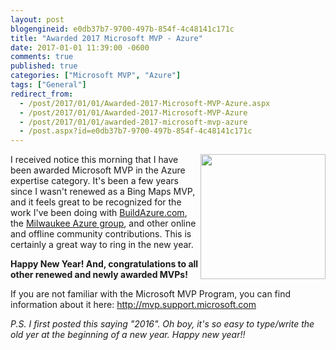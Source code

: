 ```yaml
---
layout: post
blogengineid: e0db37b7-9700-497b-854f-4c48141c171c
title: "Awarded 2017 Microsoft MVP - Azure"
date: 2017-01-01 11:39:00 -0600
comments: true
published: true
categories: ["Microsoft MVP", "Azure"]
tags: ["General"]
redirect_from: 
  - /post/2017/01/01/Awarded-2017-Microsoft-MVP-Azure.aspx
  - /post/2017/01/01/Awarded-2017-Microsoft-MVP-Azure
  - /post/2017/01/01/awarded-2017-microsoft-mvp-azure
  - /post.aspx?id=e0db37b7-9700-497b-854f-4c48141c171c
---
```

<!-- more -->

<img style="float: right;" src="/IMAGES/MVP_FullColor_ForScreen.png.jpgx" alt="" width="200px" />I received notice this morning that I have been awarded Microsoft MVP in the Azure expertise category. It's been a few years since I wasn't renewed as a Bing Maps MVP, and it feels great to be recognized for the work I've been doing with <a href="http://buildazure.com">BuildAzure.com</a>, the <a href="http://mkeazure.com">Milwaukee Azure group</a>, and other online and offline community contributions. This is certainly a great way to ring in the new year.

**Happy New Year! And, congratulations to all other renewed and newly awarded MVPs!**

<span>If you are not familiar with the Microsoft MVP Program, you can find information about it here: </span><a href="http://mvp.support.microsoft.com/">http://mvp.support.microsoft.com</a>

 

*P.S. I first posted this saying "2016". Oh boy, it's so easy to type/write the old yer at the beginning of a new year. Happy new year!!*
